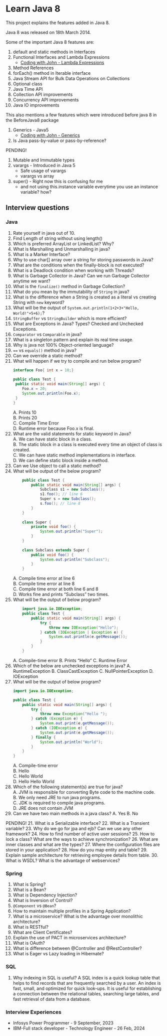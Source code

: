 # Learn Java 8

This project explains the features added in Java 8.

Java 8 was released on 18th March 2014.

Some of the important Java 8 features are:

1. default and static methods in Interfaces 
2. Functional Interfaces and Lambda Expressions
   - [Coding with John - Lambda Expressions](https://www.youtube.com/watch?v=tj5sLSFjVj4)
3. Method References
4. forEach() method in Iterable interface
5. Java Stream API for Bulk Data Operations on Collections 
6. Optional class
7. Java Time API 
8. Collection API improvements 
9. Concurrency API improvements 
10. Java IO improvements


This also mentions a few features which were introduced before java 8 in the BeforeJava8 package
1. Generics - Java5
   - [Coding with John - Generics](https://youtu.be/K1iu1kXkVoA)
2. Is Java pass-by-value or pass-by-reference?

PENDING!
1. Mutable and Immutable types
2. varargs - Introduced in Java 5
   - Safe usage of varargs
   - varargs vs array
3. super() - Right now this is confusing for me
    - and not using this.instance variable everytime you use an instance variable? how?

## Interview questions

### Java

1. Rate yourself in java out of 10.
2. Find Length of string without using length()
3. Which is preferred ArrayList or LinkedList? Why?
4. What is Marshalling and Unmarshalling in java?
5. What is a Marker Interface?
6. Why to use char[] array over a string for storing passwords in Java?
7. What are the conditions when the finally-block is not executed?
8. What is a Deadlock condition when working with Threads?
9. What is Garbage Collector in Java? Can we run Garbage Collector anytime we want?
10. What is the `finalize()` method in Garbage Collection?
11. What do you mean by the immutability of `String` in java?
12. What is the difference when a String is created as a literal vs creating String with `new` keyword?
13. What will be the output of `System.out.println(1+2+3+"Hello, World!"+5+6);`?
14. `StringBuffer` vs `StringBuilder` which is more efficient?
15. What are Exceptions in Java? Types? Checked and Unchecked Exceptions.
16. `Comparator` vs `Comparable` in java?
17. What is a singleton pattern and explain its real time usage.
18. Why is java not 100% Object-oriented language?
19. `==` vs `equals()` method in java?
20. Can we override a static method?
21. What will happen if we try to compile and run below program?
    ```java
    interface Foo{ int x = 10;}
        
    public class Test {
     public static void main(String[] args) {
        Foo.x = 20;
        System.out.println(Foo.x);
     }
    }
    ```
    A. Prints 10<br>
    B. Prints 20<br>
    C. Compile Time Error<br>
    D. Runtime error because Foo.x is final.
22. What are the valid statements for static keyword in Java?<br>
    A. We can have static block in a class.<br>
    B. The static block in a class is executed every time an object of class is created.<br>
    C. We can have static method implementations in interface.<br>
    D. We can define static block inside a method.
23. Can we Use object to call a static method?
24. What will be output of the below program?
    ```java
        public class Test {
            public static void main(String[] args) {
                Subclass s1 = new Subclass();
                s1.foo(); // line 6
                Super s = new Subclass();
                s.foo(); // line 8
            }
        }
        
        class Super {
            private void foo() {
                System.out.println("Super");
            }
        }
        
        class Subclass extends Super {
            public void foo() {
                System.out.println("Subclass");
            }
        }
    ```
    A. Compile time error at line 6<br>
    B. Compile time error at line 8<br>
    C. Compile time error at both line 6 and 8<br>
    D. Works fine and prints “Subclass” two times.
25. What will be the output of below program? 
    ```java
        import java.io.IOException;
        public class Test {
            public static void main(String[] args) {
                try {
                    throw new IOException("Hello");
                } catch (IOException | Exception e) {
                    System.out.println(e.getMessage());
                }
            }
        }
    ```
    A. Compile-time error 
    B. Prints “Hello” 
    C. Runtime Error
26. Which of the below are unchecked exceptions in java?
    A. RuntimeException
    B. ClassCastException
    C. NullPointerException
    D. IOException
27. What will be the output of below program?
    ```java
    import java.io.IOException;
    
    public class Test {
        public static void main(String[] args) {
            try {
                throw new Exception("Hello ");
            } catch (Exception e) {
                System.out.print(e.getMessage());
            } catch (IOException e) {
                System.out.print(e.getMessage());
            } finally {
                System.out.println("World");
            }
        }
    }
    ```
    A. Compile-time error<br>
    B. Hello<br>
    C. Hello World<br>
    D. Hello Hello World<br>
28. Which of the following statement(s) are true for java?<br>
    A. JVM is responsible for converting Byte code to the machine code.<br>
    B. We only need JRE to run java programs.<br>
    C. JDK is required to compile java programs.<br>
    D. JRE does not contain JVM
29. Can we have two main methods in a java class?
    A. Yes
    B. No


PENDING!
21. What is a Serializable interface?
22. What is a Transient variable?
23. Why do we go for jpa and ejb? Can we use any other framework?
24. How to find number of active user sessions?
25. How to lock a class? What are the ways to achieve synchronization?
26. What are inner classes and what are the types?
27. Where the configuration files are stored in your application?
28. How do you map entity and table?
29. Explain sample architecture for retrieving employee details from table.
30. What is WSDL? What is the advantage of webservices?

### Spring

1. What is Spring?
2. What is a Bean?
3. What is Dependency Injection?
4. What is Inversion of Control?
5. `@Component` vs `@Bean`?
6. How to maintain multiple profiles in a Spring Application?
7. What is a microservice? What is the advantage over monolithic architecture?
8. What is RESTful?
9. What are Client Certificates?
10. Explain the use of PACT in microservices architecture?
11. What is OAuth?
12. What is difference between @Controller and @RestController?
13. What is Eager vs Lazy loading in Hibernate?
 

### SQL
1. Why indexing in SQL is useful?
   A SQL index is a quick lookup table that helps to find records that are frequently searched by a user. An index is fast, small, and optimized for quick look-ups. It is useful for establishing a connection between the relational tables, searching large tables, and fast retrieval of data from a database.


### Interview Experiences

- Infosys Power Programmer - 9 September, 2023
- IBM-Full stack developer - Technology Engineer - 26 Feb, 2024